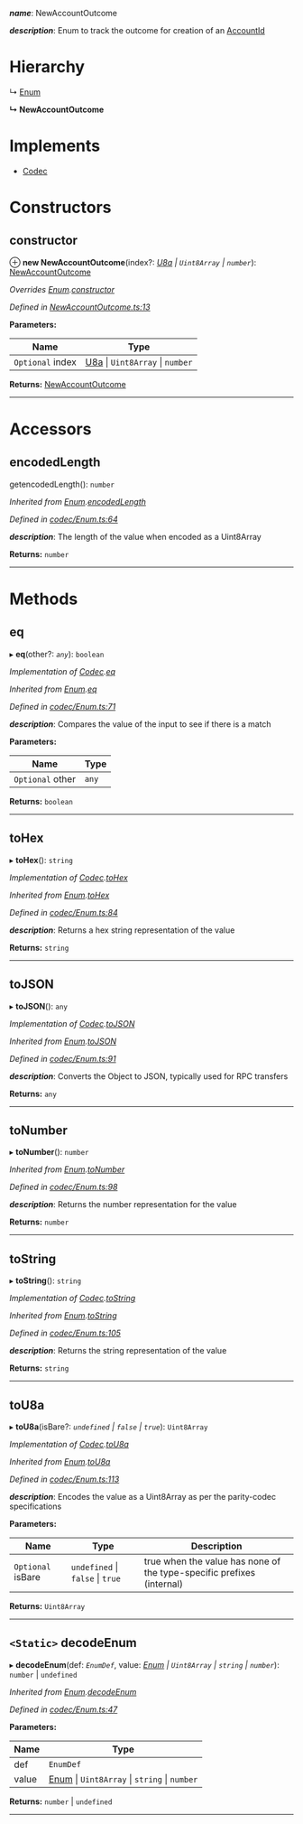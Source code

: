 

*__name__*: NewAccountOutcome

*__description__*: Enum to track the outcome for creation of an [AccountId](_accountid_.accountid.md)

# Hierarchy

↳  [Enum](_codec_enum_.enum.md)

**↳ NewAccountOutcome**

# Implements

* [Codec](../interfaces/_types_.codec.md)

# Constructors

<a id="constructor"></a>

##  constructor

⊕ **new NewAccountOutcome**(index?: *[U8a](_codec_u8a_.u8a.md) \| `Uint8Array` \| `number`*): [NewAccountOutcome](_newaccountoutcome_.newaccountoutcome.md)

*Overrides [Enum](_codec_enum_.enum.md).[constructor](_codec_enum_.enum.md#constructor)*

*Defined in [NewAccountOutcome.ts:13](https://github.com/polkadot-js/api/blob/40a1ec9/packages/types/src/NewAccountOutcome.ts#L13)*

**Parameters:**

| Name | Type |
| ------ | ------ |
| `Optional` index | [U8a](_codec_u8a_.u8a.md) \| `Uint8Array` \| `number` |

**Returns:** [NewAccountOutcome](_newaccountoutcome_.newaccountoutcome.md)

___

# Accessors

<a id="encodedlength"></a>

##  encodedLength

getencodedLength(): `number`

*Inherited from [Enum](_codec_enum_.enum.md).[encodedLength](_codec_enum_.enum.md#encodedlength)*

*Defined in [codec/Enum.ts:64](https://github.com/polkadot-js/api/blob/40a1ec9/packages/types/src/codec/Enum.ts#L64)*

*__description__*: The length of the value when encoded as a Uint8Array

**Returns:** `number`

___

# Methods

<a id="eq"></a>

##  eq

▸ **eq**(other?: *`any`*): `boolean`

*Implementation of [Codec](../interfaces/_types_.codec.md).[eq](../interfaces/_types_.codec.md#eq)*

*Inherited from [Enum](_codec_enum_.enum.md).[eq](_codec_enum_.enum.md#eq)*

*Defined in [codec/Enum.ts:71](https://github.com/polkadot-js/api/blob/40a1ec9/packages/types/src/codec/Enum.ts#L71)*

*__description__*: Compares the value of the input to see if there is a match

**Parameters:**

| Name | Type |
| ------ | ------ |
| `Optional` other | `any` |

**Returns:** `boolean`

___
<a id="tohex"></a>

##  toHex

▸ **toHex**(): `string`

*Implementation of [Codec](../interfaces/_types_.codec.md).[toHex](../interfaces/_types_.codec.md#tohex)*

*Inherited from [Enum](_codec_enum_.enum.md).[toHex](_codec_enum_.enum.md#tohex)*

*Defined in [codec/Enum.ts:84](https://github.com/polkadot-js/api/blob/40a1ec9/packages/types/src/codec/Enum.ts#L84)*

*__description__*: Returns a hex string representation of the value

**Returns:** `string`

___
<a id="tojson"></a>

##  toJSON

▸ **toJSON**(): `any`

*Implementation of [Codec](../interfaces/_types_.codec.md).[toJSON](../interfaces/_types_.codec.md#tojson)*

*Inherited from [Enum](_codec_enum_.enum.md).[toJSON](_codec_enum_.enum.md#tojson)*

*Defined in [codec/Enum.ts:91](https://github.com/polkadot-js/api/blob/40a1ec9/packages/types/src/codec/Enum.ts#L91)*

*__description__*: Converts the Object to JSON, typically used for RPC transfers

**Returns:** `any`

___
<a id="tonumber"></a>

##  toNumber

▸ **toNumber**(): `number`

*Inherited from [Enum](_codec_enum_.enum.md).[toNumber](_codec_enum_.enum.md#tonumber)*

*Defined in [codec/Enum.ts:98](https://github.com/polkadot-js/api/blob/40a1ec9/packages/types/src/codec/Enum.ts#L98)*

*__description__*: Returns the number representation for the value

**Returns:** `number`

___
<a id="tostring"></a>

##  toString

▸ **toString**(): `string`

*Implementation of [Codec](../interfaces/_types_.codec.md).[toString](../interfaces/_types_.codec.md#tostring)*

*Inherited from [Enum](_codec_enum_.enum.md).[toString](_codec_enum_.enum.md#tostring)*

*Defined in [codec/Enum.ts:105](https://github.com/polkadot-js/api/blob/40a1ec9/packages/types/src/codec/Enum.ts#L105)*

*__description__*: Returns the string representation of the value

**Returns:** `string`

___
<a id="tou8a"></a>

##  toU8a

▸ **toU8a**(isBare?: *`undefined` \| `false` \| `true`*): `Uint8Array`

*Implementation of [Codec](../interfaces/_types_.codec.md).[toU8a](../interfaces/_types_.codec.md#tou8a)*

*Inherited from [Enum](_codec_enum_.enum.md).[toU8a](_codec_enum_.enum.md#tou8a)*

*Defined in [codec/Enum.ts:113](https://github.com/polkadot-js/api/blob/40a1ec9/packages/types/src/codec/Enum.ts#L113)*

*__description__*: Encodes the value as a Uint8Array as per the parity-codec specifications

**Parameters:**

| Name | Type | Description |
| ------ | ------ | ------ |
| `Optional` isBare | `undefined` \| `false` \| `true` |  true when the value has none of the type-specific prefixes (internal) |

**Returns:** `Uint8Array`

___
<a id="decodeenum"></a>

## `<Static>` decodeEnum

▸ **decodeEnum**(def: *`EnumDef`*, value: *[Enum](_codec_enum_.enum.md) \| `Uint8Array` \| `string` \| `number`*): `number` \| `undefined`

*Inherited from [Enum](_codec_enum_.enum.md).[decodeEnum](_codec_enum_.enum.md#decodeenum)*

*Defined in [codec/Enum.ts:47](https://github.com/polkadot-js/api/blob/40a1ec9/packages/types/src/codec/Enum.ts#L47)*

**Parameters:**

| Name | Type |
| ------ | ------ |
| def | `EnumDef` |
| value | [Enum](_codec_enum_.enum.md) \| `Uint8Array` \| `string` \| `number` |

**Returns:** `number` \| `undefined`

___

